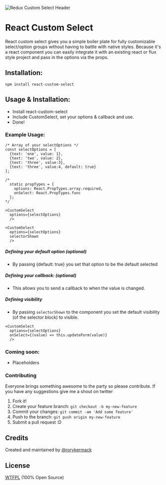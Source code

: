 ![Redux Custom Select Header](https://raw.githubusercontent.com/rorykermack/react-custom-select/master/readme-header.jpg)

# React Custom Select
React custom select gives you a simple boiler plate for fully customizable select/option groups without having to battle with native styles. Because it's a react component you can easily integrate it with an existing react or flux style project and pass in the options via the props.

## Installation:
```
npm install react-custom-select
```

## Usage & Installation:
* Install react-custom-select
* Include CustomSelect, set your options & callback and use.
* Done!

### Example Usage:

```
/* Array of your selectOptions */
const selectOptions = [
  {text: 'one', value: 1},
  {text: 'two', value: 2},
  {text: 'three', value:3},
  {text: 'three', value:4, default: true}
];

/*
  static propTypes = {
    options: React.PropTypes.array.required,
    onSelect: React.PropTypes.func
  };
*/

<CustomSelect
  options={selectOptions}
  />

<CustomSelect
  options={selectOptions}
  selectorShown
  />
```
##### Defining your default option (optional)
* By passing {default: true} you set that option to be the default selected

##### Defining your callback: (optional)
* This allows you to send a callback to when the value is changed.

##### Defining visibility
* By passing `selectorShown` to the component you set the default visibility (of the selector block) to visible.
```
<CustomSelect
  options={selectOptions}
  onSelect={(value) => this.updateForm(value)}
  />
```

### Coming soon:
* Placeholders

### Contributing
Everyone brings something awesome to the party so please contribute.
If you have any suggestions give me a shout on twitter<br/>
1. Fork it! <br/>
2. Create your feature branch: `git checkout -b my-new-feature` <br/>
3. Commit your changes: `git commit -am 'Add some feature'` <br/>
4. Push to the branch: `git push origin my-new-feature` <br/>
5. Submit a pull request :D <br/>

## Credits
Created and maintained by [@rorykermack](https://twitter.com/@rorykermack)
## License
[WTFPL](http://www.wtfpl.net/) (100% Open Source)
